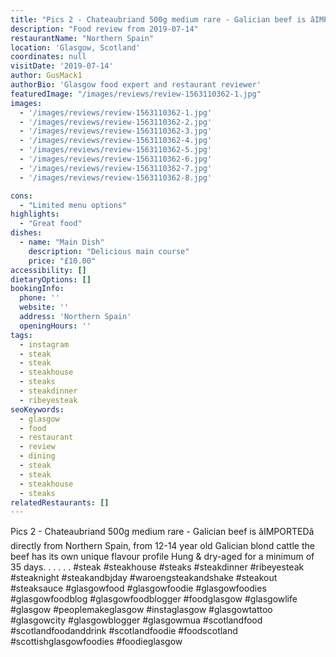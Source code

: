 ```yaml
---
title: "Pics 2 - Chateaubriand 500g medium rare - Galician beef is âIMPORTEDâ directly from Northern Spain, from 12-14 year old Galician blond cattle the beef has its own unique flavour profile Hung & dry-aged for a minimum of 35 days. ."
description: "Food review from 2019-07-14"
restaurantName: "Northern Spain"
location: 'Glasgow, Scotland'
coordinates: null
visitDate: '2019-07-14'
author: GusMack1
authorBio: 'Glasgow food expert and restaurant reviewer'
featuredImage: "/images/reviews/review-1563110362-1.jpg"
images:
  - '/images/reviews/review-1563110362-1.jpg'
  - '/images/reviews/review-1563110362-2.jpg'
  - '/images/reviews/review-1563110362-3.jpg'
  - '/images/reviews/review-1563110362-4.jpg'
  - '/images/reviews/review-1563110362-5.jpg'
  - '/images/reviews/review-1563110362-6.jpg'
  - '/images/reviews/review-1563110362-7.jpg'
  - '/images/reviews/review-1563110362-8.jpg'

cons:
  - "Limited menu options"
highlights:
  - "Great food"
dishes:
  - name: "Main Dish"
    description: "Delicious main course"
    price: "£10.00"
accessibility: []
dietaryOptions: []
bookingInfo:
  phone: ''
  website: ''
  address: 'Northern Spain'
  openingHours: ''
tags:
  - instagram
  - steak
  - steak
  - steakhouse
  - steaks
  - steakdinner
  - ribeyesteak
seoKeywords:
  - glasgow
  - food
  - restaurant
  - review
  - dining
  - steak
  - steak
  - steakhouse
  - steaks
relatedRestaurants: []
---
```

Pics 2 - Chateaubriand 500g medium rare - Galician beef is âIMPORTEDâ directly from Northern Spain, from 12-14 year old Galician blond cattle the beef has its own unique flavour profile Hung & dry-aged for a minimum of 35 days. .
.
.
.
.
#steak #steakhouse #steaks #steakdinner #ribeyesteak #steaknight #steakandbjday #waroengsteakandshake #steakout #steaksauce #glasgowfood #glasgowfoodie #glasgowfoodies #glasgowfoodblog #glasgowfoodblogger #foodglasgow #glasgowlife #glasgow #peoplemakeglasgow #instaglasgow #glasgowtattoo #glasgowcity #glasgowblogger #glasgowmua #scotlandfood #scotlandfoodanddrink #scotlandfoodie #foodscotland #scottishglasgowfoodies #foodieglasgow
